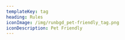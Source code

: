 ```yaml
---
templateKey: tag
heading: Rules
iconImage: /img/runbgd_pet-friendly_tag.png
iconDescription: Pet Friendly
---
```

